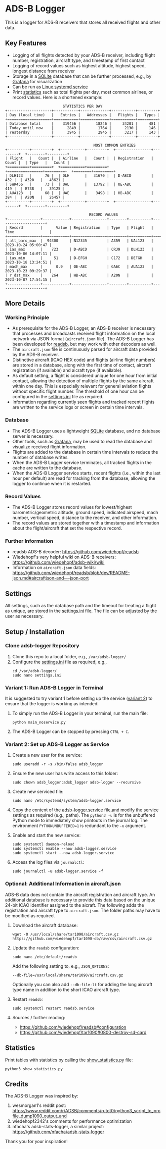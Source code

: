 # ADS-B Logger

This is a logger for ADS-B receivers that stores all received flights and other data.

## Key Features

- Logging of all flights detected by your ADS-B receiver, including flight number, registration, aircraft type, and timestamp of first contact
- Logging of record values such as highest altitude, highest speed, longest distance from receiver
- Storage in a [SQLite](https://www.sqlite.org/index.html) database that can be further processed, e.g., by [Grafana](https://grafana.com) for visualization
- Can be run as [Linux systemd service](#variant-2-set-up-ads-b-logger-as-service)
- Print [statistics](#statistics) such as total flights per day, most common airlines, or record values. Here is a shortened example:

```
                          STATISTICS PER DAY
+--------------------+-----------+-------------+-----------+---------+
| Day (local time)   |   Entries |   Addresses |   Flights |   Types |
+====================+===========+=============+===========+=========+
| Database total     |    319456 |       18246 |     34201 |     481 |
| Today until now    |      2849 |        1764 |      2130 |     146 |
| Yesterday          |      3945 |        2945 |      3217 |     143 |
+--------------------+-----------+-------------+-----------+---------+

                                        MOST COMMON ENTRIES
+----------+---------+  +-----------+---------+  +----------------+---------+  +--------+---------+
| Flight   |   Count |  | Airline   |   Count |  | Registration   |   Count |  | Type   |   Count |
+==========+=========+  +===========+=========+  +================+=========+  +========+=========+
| DLH123   |      76 |  | DLH       |   31670 |  | D-ABCD         |     432 |  | A320   |   43621 |
| SWR456   |      73 |  | UAL       |   13792 |  | OE-ABC         |     419 |  | B738   |   39125 |
| AUA123   |      68 |  | UAE       |    3498 |  | HB-ABC         |     384 |  | A20N   |   26457 |
+----------+---------+  +-----------+---------+  +----------------+---------+  +--------+---------+

                                      RECORD VALUES
+---------------+------------+----------------+--------+----------+---------------------+
| Record        |      Value | Registration   | Type   | Flight   | Time                |
+===============+============+================+========+==========+=====================+
| alt_baro_max  |  94300     | N12345         | A359   | UAL123   | 2023-10-24 05:00:47 |
| ias_max       |    723     | D-ABCD         | CRJ9   | DLH123   | 2023-10-06 14:07:11 |
| ias_min       |     51     | D-EFGH         | C172   | DEFGH    | 2023-10-18 13:24:51 |
| mach_max      |      0.9   | OE-ABC         | GA6C   | AUA123   | 2023-10-23 09:29:37 |
| r_dst_max     |    264     | HB-ABC         | A20N   |          | 2023-10-07 17:54:15 |
+---------------+------------+----------------+--------+----------+---------------------+
```

## More Details

### Working Principle

- As prerequisite for the ADS-B Logger, an ADS-B receiver is necessary that processes and broadcasts received flight information on the local network via JSON format (`aircraft.json` file).
The ADS-B Logger has been developed for [readsb](https://github.com/wiedehopf/readsb), but may work with other decoders as well.
- The `aircraft.json` file is continuously parsed for aircraft data provided by the ADS-B receiver.
- Distinctive aircraft (ICAO HEX code) and flights (airline flight numbers) are stored in a database, along with the first time of contact, aircraft registration (if available) and aicraft type (if available).
- As default setting, a flight is considered unique for one hour from initial contact, allowing the detection of multiple flights by the same aircraft within one day.
This is especially relevant for general aviation flights without specific flight number.
The threshold of one hour can be configured in the [settings.ini](settings.ini) file as required.
- Information regarding currently seen flights and tracked recent flights are written to the service logs or screen in certain time intervals.

### Database

- The ADS-B Logger uses a lightweight [SQLite](https://www.sqlite.org/index.html) database, and no database server is necessary.
- Other tools, such as [Grafana](https://grafana.com), may be used to read the database and visualize received flight information.
- Flights are added to the database in certain time intervals to reduce the number of database writes.
- When the ADS-B Logger service terminates, all tracked flights in the cache are written to the database.
- When the ADS-B Logger service starts, recent flights (i.e., within the last hour per default) are read for tracking from the database, allowing the logger to continue when it is restarted.

### Record Values

- The ADS-B Logger stores record values for lowest/highest barometric/geometric altitude, ground speed, indicated airspeed, mach number, vertical speed, distance to the receiver, and other information.
- The record values are stored together with a timestamp and information about the flight/aircraft that set the respective record.

### Further Information

- readsb ADS-B decoder:
https://github.com/wiedehopf/readsb
- Wiedehopf's very helpful wiki on ADS-B receivers:
https://github.com/wiedehopf/adsb-wiki/wiki
- Information on `aircraft.json` data fields:
https://github.com/wiedehopf/readsb/blob/dev/README-json.md#aircraftjson-and---json-port

## Settings

All settings, such as the database path and the timeout for treating a flight as unique, are stored in the [settings.ini](settings.ini) file.
The file can be adjusted by the user as necessary.

## Setup / Installation

### Clone adsb-logger Repository

1. Clone this repo to a local folder, e.g., `/var/adsb-logger/`
2. Configure the [settings.ini](settings.ini) file as required, e.g.,
    ```
    cd /var/adsb-logger/
    sudo nano settings.ini
    ```

### Variant 1: Run ADS-B Logger in Terminal

It is suggested to try variant 1 before setting up the service ([variant 2](#variant-2-set-up-ads-b-logger-as-service)) to ensure that the logger is working as intended.

1. To simply run the ADS-B Logger in your terminal, run the main file:
    ```
    python main_noservice.py
    ```
2. The ADS-B Logger can be stopped by pressing `CTRL + C`.

### Variant 2: Set up ADS-B Logger as Service

1. Create a new user for the service:
    ```
    sudo useradd -r -s /bin/false adsb_logger
    ```

2. Ensure the new user has write access to this folder:
    ```
    sudo chown adsb_logger:adsb_logger adsb-logger --recursive
    ```

3. Create new serviced file:
    ```
    sudo nano /etc/systemd/system/adsb-logger.service
    ```

4. Copy the content of the [adsb-logger.service](adsb-logger.service) file,and modify the service settings as required (e.g., paths).
    The `python3 -u` is for the unbuffered Python mode to immediately show printouts in the journal log.
    The environment `PYTHONUNBUFFERED=1` is redundant to the `-u` argument.

5. Enable and start the new service:
    ```
    sudo systemctl daemon-reload
    sudo systemctl enable --now adsb-logger.service
    sudo systemctl start --now adsb-logger.service
    ```

6. Access the log files via `journalctl`:
    ```
    sudo journalctl -u adsb-logger.service -f
    ```

### Optional: Additional Information in aircraft.json

ADS-B data does not contain the aircraft registration and aircraft type.
An additional database is necessary to provide this data based on the unique 24-bit ICAO identifier assigned to the aicraft.
The following adds the registration and aircraft type to `aircraft.json`.
The folder paths may have to be modified as required.

1. Download the aircraft database:
    ```
    wget -O /usr/local/share/tar1090/aircraft.csv.gz https://github.com/wiedehopf/tar1090-db/raw/csv/aircraft.csv.gz
    ```

2. Update the `readsb` configuration:
    ```
    sudo nano /etc/default/readsb
    ```

    Add the following setting to, e.g., `JSON_OPTIONS`:
    ```
    --db-file=/usr/local/share/tar1090/aircraft.csv.gz
    ```

    Optionally you can also add `--db-file-lt` for adding the long aircraft type name in addition to the short ICAO aircraft type.

3. Restart `readsb`:
    ```
    sudo systemctl restart readsb.service
    ```

4. Sources / further reading:
    - https://github.com/wiedehopf/readsb#configuration
    - https://github.com/wiedehopf/tar1090#0800-destroy-sd-card

## Statistics

Print tables with statistics by calling the [show_statistics.py](show_statistics.py) file:
```
python3 show_statistics.py
```

## Credits

The ADS-B Logger was inspired by:
1. wesmorgan1's reddit post:
https://www.reddit.com/r/ADSB/comments/rutot0/python3_script_to_profile_dump1090_output_and
2. wiedehopf2342's comments for performance optimization
3. nfacha's adsb-stats-logger, a similar project:
https://github.com/nfacha/adsb-stats-logger

Thank you for your inspiration!
